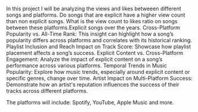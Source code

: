 In this project I will be analyzing the views and likes betweeen different songs and platforms. Do songs that are explicit have a higher view count than non explicit songs. What is the view count to likes ratio on songs between these platforms.Explicit songs over the years.
Cross-Platform Popularity vs. All-Time Rank: This insight can highlight how a song’s popularity differs across platforms and correlates with its historical ranking.
Playlist Inclusion and Reach Impact on Track Score: Showcase how playlist placement affects a song’s success.
Explicit Content vs. Cross-Platform Engagement: Analyze the impact of explicit content on a song’s performance across various platforms.
Temporal Trends in Music Popularity: Explore how music trends, especially around explicit content or specific genres, change over time.
Artist Impact on Multi-Platform Success: Demonstrate how an artist's reputation influences the success of their tracks across different platforms.


The platforms will include: Spotify, YouTube, Apple Music and more. 
 
